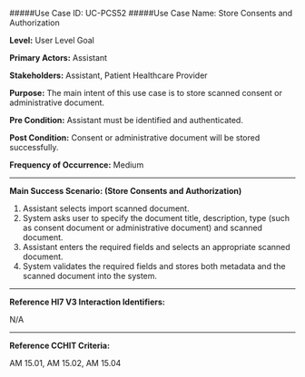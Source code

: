 #####Use Case ID: UC-PCS52
#####Use Case Name: Store Consents and Authorization

**Level:**                     User Level Goal

**Primary Actors:**            Assistant

**Stakeholders:**              Assistant, Patient Healthcare Provider

**Purpose:**                   The main intent of this use case is to store scanned consent or administrative document.

**Pre Condition:**             Assistant must be identified and authenticated.

**Post Condition:**            Consent or administrative document will be stored successfully.

**Frequency of Occurrence:**   Medium
__________________________________________________________
**Main Success Scenario: (Store Consents and Authorization)**

1. Assistant selects import scanned document.
2. System asks user to specify the document title, description, type (such as consent document or administrative document) and scanned document.
3. Assistant enters the required fields and selects an appropriate scanned document.
4. System validates the required fields and stores both metadata and the scanned document into the system.

________________________________________________________________________
**Reference Hl7 V3 Interaction Identifiers:**

N/A
_______________________________________________________________
**Reference CCHIT Criteria:**

AM 15.01, AM 15.02, AM 15.04
